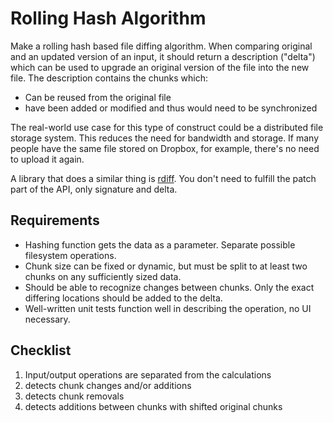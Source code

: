 # Rolling Hash Algorithm

Make a rolling hash based file diffing algorithm. When comparing original and an updated version of an input, it should return a description ("delta") which can be used to upgrade an original version of the file into the new file. The description contains the chunks which:
- Can be reused from the original file
- have been added or modified and thus would need to be synchronized

The real-world use case for this type of construct could be a distributed file storage system. This reduces the need for bandwidth and storage. If many people have the same file stored on Dropbox, for example, there's no need to upload it again.

A library that does a similar thing is [rdiff](https://linux.die.net/man/1/rdiff). You don't need to fulfill the patch part of the API, only signature and delta.

## Requirements
- Hashing function gets the data as a parameter. Separate possible filesystem operations.
- Chunk size can be fixed or dynamic, but must be split to at least two chunks on any sufficiently sized data.
- Should be able to recognize changes between chunks. Only the exact differing locations should be added to the delta.
- Well-written unit tests function well in describing the operation, no UI necessary.

## Checklist
1. Input/output operations are separated from the calculations
2. detects chunk changes and/or additions
3. detects chunk removals
4. detects additions between chunks with shifted original chunks


